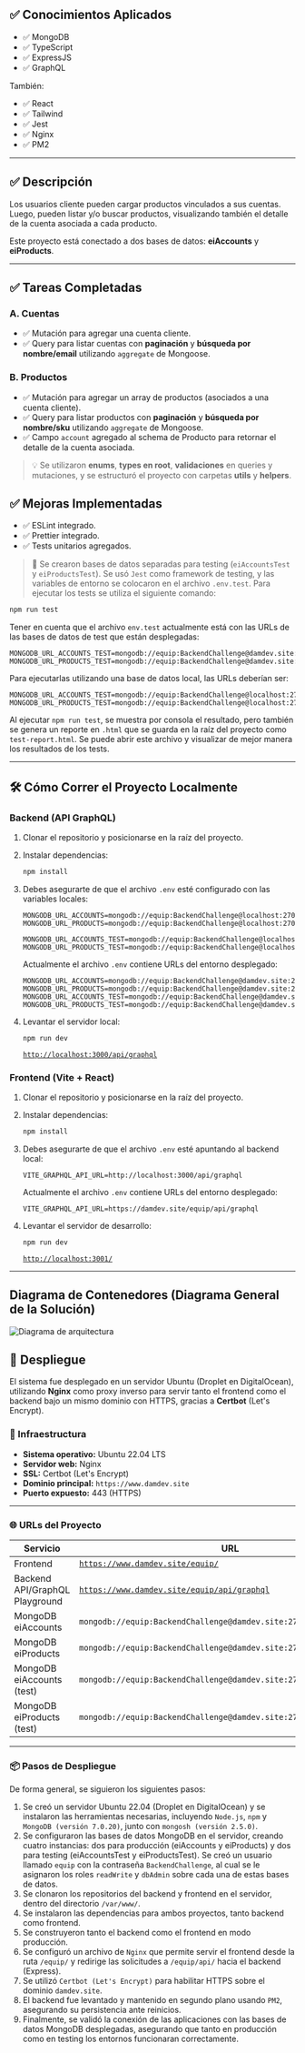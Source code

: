 ## ✅ Conocimientos Aplicados

* ✅ MongoDB
* ✅ TypeScript
* ✅ ExpressJS
* ✅ GraphQL

También:

* ✅ React
* ✅ Tailwind
* ✅ Jest
* ✅ Nginx
* ✅ PM2

---

## ✅ Descripción

Los usuarios cliente pueden cargar productos vinculados a sus cuentas. Luego, pueden listar y/o buscar productos, visualizando también el detalle de la cuenta asociada a cada producto.

Este proyecto está conectado a dos bases de datos: **eiAccounts** y **eiProducts**.

---

## ✅ Tareas Completadas

### A. Cuentas

* ✅ Mutación para agregar una cuenta cliente.
* ✅ Query para listar cuentas con **paginación** y **búsqueda por nombre/email** utilizando `aggregate` de Mongoose.

### B. Productos

* ✅ Mutación para agregar un array de productos (asociados a una cuenta cliente).
* ✅ Query para listar productos con **paginación** y **búsqueda por nombre/sku** utilizando `aggregate` de Mongoose.
* ✅ Campo `account` agregado al schema de Producto para retornar el detalle de la cuenta asociada.

> 💡 Se utilizaron **enums**, **types en root**, **validaciones** en queries y mutaciones, y se estructuró el proyecto con carpetas **utils** y **helpers**.

## ✅ Mejoras Implementadas

* ✅ ESLint integrado.
* ✅ Prettier integrado.
* ✅ Tests unitarios agregados.

> 🧪 Se crearon bases de datos separadas para testing (`eiAccountsTest` y `eiProductsTest`). Se usó `Jest` como framework de testing, y las variables de entorno se colocaron en el archivo `.env.test`. Para ejecutar los tests se utiliza el siguiente comando:

```bash
npm run test
```

Tener en cuenta que el archivo `env.test` actualmente está con las URLs de las bases de datos de test que están desplegadas:

```env
MONGODB_URL_ACCOUNTS_TEST=mongodb://equip:BackendChallenge@damdev.site:27017/eiAccountsTest
MONGODB_URL_PRODUCTS_TEST=mongodb://equip:BackendChallenge@damdev.site:27017/eiProductsTest
```

Para ejecutarlas utilizando una base de datos local, las URLs deberían ser:

```env
MONGODB_URL_ACCOUNTS_TEST=mongodb://equip:BackendChallenge@localhost:27017/eiAccountsTest
MONGODB_URL_PRODUCTS_TEST=mongodb://equip:BackendChallenge@localhost:27017/eiProductsTest
```

Al ejecutar `npm run test`, se muestra por consola el resultado, pero también se genera un reporte en `.html` que se guarda en la raíz del proyecto como `test-report.html`. Se puede abrir este archivo y visualizar de mejor manera los resultados de los tests.

---

## 🛠 Cómo Correr el Proyecto Localmente

### Backend (API GraphQL)

1. Clonar el repositorio y posicionarse en la raíz del proyecto.

2. Instalar dependencias:

   ```bash
   npm install
   ```

3. Debes asegurarte de que el archivo `.env` esté configurado con las variables locales:

   ```env
   MONGODB_URL_ACCOUNTS=mongodb://equip:BackendChallenge@localhost:27017/eiAccounts
   MONGODB_URL_PRODUCTS=mongodb://equip:BackendChallenge@localhost:27017/eiProducts

   MONGODB_URL_ACCOUNTS_TEST=mongodb://equip:BackendChallenge@localhost:27017/eiAccountsTest
   MONGODB_URL_PRODUCTS_TEST=mongodb://equip:BackendChallenge@localhost:27017/eiProductsTest
   ```

   Actualmente el archivo `.env` contiene URLs del entorno desplegado:

   ```env
   MONGODB_URL_ACCOUNTS=mongodb://equip:BackendChallenge@damdev.site:27017/eiAccounts
   MONGODB_URL_PRODUCTS=mongodb://equip:BackendChallenge@damdev.site:27017/eiProducts
   MONGODB_URL_ACCOUNTS_TEST=mongodb://equip:BackendChallenge@damdev.site:27017/eiAccountsTest
   MONGODB_URL_PRODUCTS_TEST=mongodb://equip:BackendChallenge@damdev.site:27017/eiProductsTest
   ```

4. Levantar el servidor local:

   ```bash
   npm run dev
   ```
   
   [`http://localhost:3000/api/graphql`](http://localhost:3000/api/graphql)

### Frontend (Vite + React)

1. Clonar el repositorio y posicionarse en la raíz del proyecto.

2. Instalar dependencias:

   ```bash
   npm install
   ```

3. Debes asegurarte de que el archivo `.env` esté apuntando al backend local:

   ```env
   VITE_GRAPHQL_API_URL=http://localhost:3000/api/graphql
   ```

   Actualmente el archivo `.env` contiene URLs del entorno desplegado:

   ```env
   VITE_GRAPHQL_API_URL=https://damdev.site/equip/api/graphql
   ```

4. Levantar el servidor de desarrollo:

   ```bash
   npm run dev
   ```
   [`http://localhost:3001/`](http://localhost:3001/)

---

## Diagrama de Contenedores (Diagrama General de la Solución)

![Diagrama de arquitectura](./diagramaEquip.drawio.png)


## 🚀 Despliegue

El sistema fue desplegado en un servidor Ubuntu (Droplet en DigitalOcean), utilizando **Nginx** como proxy inverso para servir tanto el frontend como el backend bajo un mismo dominio con HTTPS, gracias a **Certbot** (Let's Encrypt).

### 🔧 Infraestructura

* **Sistema operativo:** Ubuntu 22.04 LTS
* **Servidor web:** Nginx
* **SSL:** Certbot (Let's Encrypt)
* **Dominio principal:** `https://www.damdev.site`
* **Puerto expuesto:** 443 (HTTPS)

---

### 🌐 URLs del Proyecto

| Servicio                  | URL                                                                                                             |
| ------------------------- | --------------------------------------------------------------------------------------------------------------- |
| Frontend                  | [`https://www.damdev.site/equip/`](https://www.damdev.site/equip/)                                              |
| Backend API/GraphQL Playground               | [`https://www.damdev.site/equip/api/graphql`](https://www.damdev.site/equip/api/graphql)                        |
| MongoDB eiAccounts        | `mongodb://equip:BackendChallenge@damdev.site:27017/eiAccounts`                                                 |
| MongoDB eiProducts        | `mongodb://equip:BackendChallenge@damdev.site:27017/eiProducts`                                                 |
| MongoDB eiAccounts (test) | `mongodb://equip:BackendChallenge@damdev.site:27017/eiAccountsTest`                                             |
| MongoDB eiProducts (test) | `mongodb://equip:BackendChallenge@damdev.site:27017/eiProductsTest`                                             |

---

### 📦 Pasos de Despliegue

De forma general, se siguieron los siguientes pasos:

1. Se creó un servidor Ubuntu 22.04 (Droplet en DigitalOcean) y se instalaron las herramientas necesarias, incluyendo `Node.js`, `npm` y `MongoDB (versión 7.0.20)`, junto con `mongosh (versión 2.5.0)`.
2. Se configuraron las bases de datos MongoDB en el servidor, creando cuatro instancias: dos para producción (eiAccounts y eiProducts) y dos para testing (eiAccountsTest y eiProductsTest). Se creó un usuario llamado `equip` con la contraseña `BackendChallenge`, al cual se le asignaron los roles `readWrite` y `dbAdmin` sobre cada una de estas bases de datos.
3. Se clonaron los repositorios del backend y frontend en el servidor, dentro del directorio `/var/www/`.
4. Se instalaron las dependencias para ambos proyectos, tanto backend como frontend.
5. Se construyeron tanto el backend como el frontend en modo producción.
6. Se configuró un archivo de `Nginx` que permite servir el frontend desde la ruta `/equip/` y redirige las solicitudes a `/equip/api/` hacia el backend (Express).
7. Se utilizó `Certbot (Let's Encrypt)` para habilitar HTTPS sobre el dominio `damdev.site`.
8. El backend fue levantado y mantenido en segundo plano usando `PM2`, asegurando su persistencia ante reinicios.
9. Finalmente, se validó la conexión de las aplicaciones con las bases de datos MongoDB desplegadas, asegurando que tanto en producción como en testing los entornos funcionaran correctamente.

